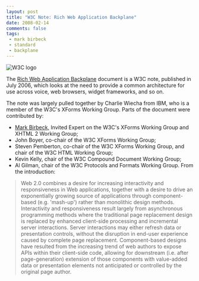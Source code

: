 ```yaml
---
layout: post
title: "W3C Note: Rich Web Application Backplane"
date: 2008-02-14
comments: false
tags:
 - mark birbeck
 - standard
 - backplane
---
```

![W3C logo](http://www.w3.org/Icons/w3c_home)

The [Rich Web Application
Backplane](http://www.w3.org/MarkUp/Forms/2006/backplane/) document is a W3C
note, published in July 2006, which looks at the need to provide a common
architecture for use across voice, web browsers, widget frameworks, and so on.
<!-- more -->

The note was largely pulled together by Charlie Wiecha from IBM, who is a
member of the W3C's XForms Working Group. Parts of the document were
contributed by:

  * [Mark Birbeck](/mark-birbeck), Invited Expert on the W3C's XForms Working Group and XHTML 2 Working Group;
  * John Boyer, co-chair of the W3C XForms Working Group;
  * Steven Pemberton, co-chair of the W3C XForms Working Group, and chair of the W3C HTML Working Group;
  * Kevin Kelly, chair of the W3C Compound Document Working Group;
  * Al Gilman, chair of the W3C Protocols and Formats Working Group.
From the introduction:

> Web 2.0 combines a desire for increasing interactivity and responsiveness in
Web applications, together with a desire to drive an exponentially growing
source of applications through component-based (e.g. 'mash-up') rather than
monolithic design methods. Interactivity and responsiveness result largely
from asynchronous programming methods where the traditional page replacement
design is replaced by enhanced client-side processing and incremental server
interactions. Server interactions may either refresh data or presentation
controls, without the disruption in end-user experience caused by complete
page replacement. Component-based designs have resulted from the increasing
trend of web authors to expose APIs within their client-side code, allowing
for downstream (i.e. after page-generation) extension of those components with
value-added data or presentation elements not anticipated or controlled by the
original page author.

